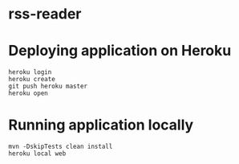 # rss-reader

# Deploying application on Heroku

```
heroku login
heroku create
git push heroku master
heroku open
```

# Running application locally

```
mvn -DskipTests clean install
heroku local web
```
